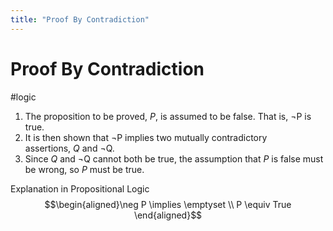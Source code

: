 ```yaml
---
title: "Proof By Contradiction"
---
```

# Proof By Contradiction
#logic

1. The proposition to be proved, _P_, is assumed to be false. That is, $\neg$P is true.
2. It is then shown that $\neg$P implies two mutually contradictory assertions, _Q_ and $\neg$Q.
3. Since _Q_ and $\neg$Q cannot both be true, the assumption that _P_ is false must be wrong, so _P_ must be true.

Explanation in Propositional Logic 
$$\begin{aligned}\neg P \implies \emptyset \\ P \equiv True \end{aligned}$$
